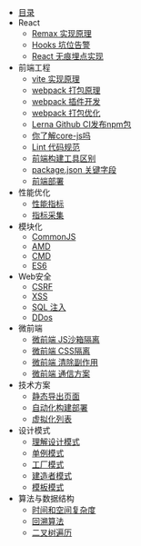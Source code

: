 <!-- docs/_sidebar.md -->

- [目录](/ '目录')
- React
    - [Remax 实现原理](react/remax.md 'Remax实现原理')
    - [Hooks 坑位告警](react/hooks.md 'Hooks 坑位告警')
    - [React 无痕埋点实现](react/track.md 'React无痕埋点实现')
- 前端工程
    - [vite 实现原理](engineering/vite.md 'webpack 实现原理')
    - [webpack 打包原理](engineering/webpack/about.md 'webpack 打包原理')
    - [webpack 插件开发](engineering/webpack/plugin.md 'webpack 插件开发')
    - [webpack 打包优化](engineering/webpack/speed.md 'webpack 打包优化')
    - [Lerna Github CI发布npm包](engineering/lerna.md 'Lerna Github CI发布npm包')
    - [你了解core-js吗](engineering/corejs.md '你了解core-js吗')
    - [Lint 代码规范](engineering/lint.md '工程化之代码规范')
    - [前端构建工具区别](engineering/build.md '前端构建工具区别')
    - [package.json 关键字段](engineering/package.md 'package.json关键字段')
    - [前端部署](engineering/deloy.md '前端部署')
- 性能优化
    - [性能指标](performance/quota.md '性能指标')
    - [指标采集](performance/collect.md '指标采集')
- 模块化
    - [CommonJS](module/common.md 'CommonJS')
    - [AMD](module/amd.md 'AMD')
    - [CMD](module/cmd.md 'CMD')
    - [ES6](module/es6.md 'ES6')
- Web安全
    - [CSRF](safety/csrf.md 'CSRF 跨站请求伪造')
    - [XSS](safety/xss.md 'XSS 跨站脚本攻击')
    - [SQL 注入](safety/sql.md 'SQL 注入')
    - [DDos](safety/ddos.md 'DDos')
- 微前端
    - [微前端 JS沙箱隔离](micro/jsSanbox.md '微前端 JS沙箱隔离')
    - [微前端 CSS隔离](micro/cssSandbox.md '微前端 CSS隔离')
    - [微前端 清除副作用](micro/effect.md '微前端 清除副作用')
    - [微前端 通信方案](micro/globalState.md '微前端 通信方案')
- 技术方案
    - [静态导出页面](case/page-build.md '静态导出页面')
    - [自动化构建部署](case/auto-build.md '自动化构建部署')
    - [虚拟化列表](case/diff-list.md '虚拟化列表')
- 设计模式
    - [理解设计模式](design/concept.md '理解设计模式')
    - [单例模式](design/singleton.md '单例模式')
    - [工厂模式](design/factory.md '工厂模式')
    - [建造者模式](design/builder.md '建造者模式')
    - [模板模式](design/template.md '模板模式')
- 算法与数据结构
    - [时间和空间复杂度](algorithm/about.md '时间和空间复杂度')
    - [回溯算法](algorithm/backTracking.md '回溯算法')
    - [二叉树遍历](algorithm/binaryTree.md '二叉树遍历')
    
